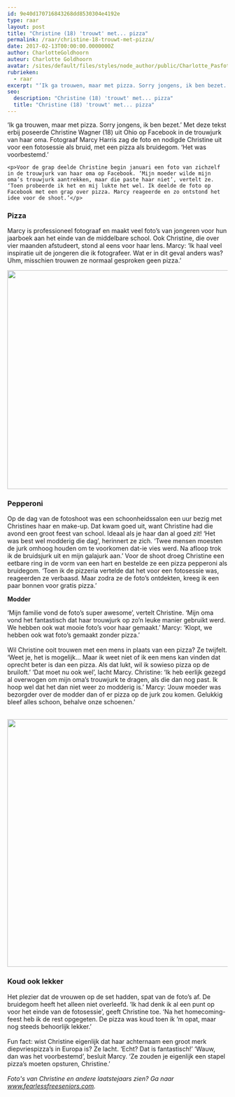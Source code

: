 ```yaml
---
id: 9e40d170716843268dd8530304e4192e
type: raar
layout: post
title: "Christine (18) 'trouwt' met... pizza"
permalink: /raar/christine-18-trouwt-met-pizza/
date: 2017-02-13T00:00:00.0000000Z
author: CharlotteGoldhoorn
auteur: Charlotte Goldhoorn
avatar: /sites/default/files/styles/node_author/public/Charlotte_PasfotoDSC01555%20EXTRA.jpg?itok=Uh1_j08g
rubrieken:
  - raar
excerpt: "‘Ik ga trouwen, maar met pizza. Sorry jongens, ik ben bezet.’ Met deze tekst erbij poseerde Christine Wagner (18) uit Ohio op Facebook in de trouwjurk van haar oma. Fotograaf Marcy Harris zag de foto en nodigde Christine uit voor een fotosessie als bruid, met een pizza als bruidegom. ‘Het was voorbestemd.’  "
seo:
  description: "Christine (18) 'trouwt' met... pizza"
  title: "Christine (18) 'trouwt' met... pizza"
---
```

‘Ik ga trouwen, maar met pizza. Sorry jongens, ik ben bezet.’ Met deze tekst erbij poseerde Christine Wagner (18) uit Ohio op Facebook in de trouwjurk van haar oma. Fotograaf Marcy Harris zag de foto en nodigde Christine uit voor een fotosessie als bruid, met een pizza als bruidegom. ‘Het was voorbestemd.’  

    <p>Voor de grap deelde Christine begin januari een foto van zichzelf in de trouwjurk van haar oma op Facebook. ‘Mijn moeder wilde mijn oma’s trouwjurk aantrekken, maar die paste haar niet’, vertelt ze. ‘Toen probeerde ik het en mij lukte het wel. Ik deelde de foto op Facebook met een grap over pizza. Marcy reageerde en zo ontstond het idee voor de shoot.’</p>
<h3>Pizza</h3>
<p>Marcy is professioneel fotograaf en maakt veel foto’s van jongeren voor hun jaarboek aan het einde van de middelbare school. Ook Christine, die over vier maanden afstudeert, stond al eens voor haar lens. Marcy: ‘Ik haal veel inspiratie uit de jongeren die ik fotografeer. Wat er in dit geval anders was? Uhm, misschien trouwen ze normaal gesproken geen pizza.’</p>
<p><div class="media media-element-container media-default"><div id="file-415751" class="file file-image file-image-jpeg">

        
  
  <div class="content">
    <img title="Foto: Fearless + Free" height="500" width="850" style="font-size: 13.008px;" class="media-element file-default" data-delta="1" src="/sites/default/files/ChristineLovesPizza_1.jpg" alt="">  </div>

  
</div>
</div>
<h3>Pepperoni</h3>
<p>Op de dag van de fotoshoot was een schoonheidssalon een uur bezig met Christines haar en make-up. Dat kwam goed uit, want Christine had die avond een groot feest van school. Ideaal als je haar dan al goed zit! ‘Het was best wel modderig die dag’, herinnert ze zich. ‘Twee mensen moesten de jurk omhoog houden om te voorkomen dat-ie vies werd. Na afloop trok ik de bruidsjurk uit en mijn galajurk aan.’ Voor de shoot droeg Christine een eetbare ring in de vorm van een hart en bestelde ze een pizza pepperoni als bruidegom. ‘Toen ik de pizzeria vertelde dat het voor een fotosessie was, reageerden ze verbaasd. Maar zodra ze de foto’s ontdekten, kreeg ik een paar bonnen voor gratis pizza.’ </p>
<p><b>Modder</b></p>
<p>‘Mijn familie vond de foto’s super awesome’, vertelt Christine. ‘Mijn oma vond het fantastisch dat haar trouwjurk op zo’n leuke manier gebruikt werd. We hebben ook wat mooie foto’s voor haar gemaakt.’ Marcy: ‘Klopt, we hebben ook wat foto’s gemaakt zonder pizza.’<br><br>Wil Christine ooit trouwen met een mens in plaats van een pizza? Ze twijfelt. ‘Weet je, het is mogelijk… Maar ik weet niet of ik een mens kan vinden dat oprecht beter is dan een pizza. Als dat lukt, wil ik sowieso pizza op de bruiloft.’ ‘Dat moet nu ook wel’, lacht Marcy. Christine: ‘Ik heb eerlijk gezegd al overwogen om mijn oma’s trouwjurk te dragen, als die dan nog past. Ik hoop wel dat het dan niet weer zo modderig is.’ Marcy: ‘Jouw moeder was bezorgder over de modder dan of er pizza op de jurk zou komen. Gelukkig bleef alles schoon, behalve onze schoenen.’<br><br><div class="media media-element-container media-default"><div id="file-415752" class="file file-image file-image-jpeg">

        
  
  <div class="content">
    <img title="Foto: Fearless + Free" height="566" width="850" class="media-element file-default" data-delta="1" src="/sites/default/files/ChristineLovesPizza_2.jpg" alt="">  </div>

  
</div>
</div>
<h3>Koud ook lekker</h3>
<p>Het plezier dat de vrouwen op de set hadden, spat van de foto’s af. De bruidegom heeft het alleen niet overleefd. ‘Ik had denk ik al een punt op voor het einde van de fotosessie’, geeft Christine toe. ‘Na het homecoming-feest heb ik de rest opgegeten. De pizza was koud toen ik ’m opat, maar nog steeds behoorlijk lekker.’<br><br>Fun fact: wist Christine eigenlijk dat haar achternaam een groot merk diepvriespizza’s in Europa is? Ze lacht. ‘Echt? Dat is fantastisch!’ ‘Wauw, dan was het voorbestemd’, besluit Marcy. ‘Ze zouden je eigenlijk een stapel pizza’s moeten opsturen, Christine.’ <br><br><em>Foto's van Christine en andere laatstejaars zien? Ga naar <a href="http://www.fearlessfreeseniors.com">www.fearlessfreeseniors.com</a>.</em></p>  
